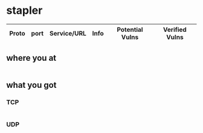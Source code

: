 # stapler

| Proto | port    | Service/URL| Info  | Potential Vulns | Verified Vulns |
|-------|---------|-------------------------------------|------------------------------------------|-----------------|----------------|

## where you at

```

```



## what you got

### TCP

```

```


### UDP

```


```